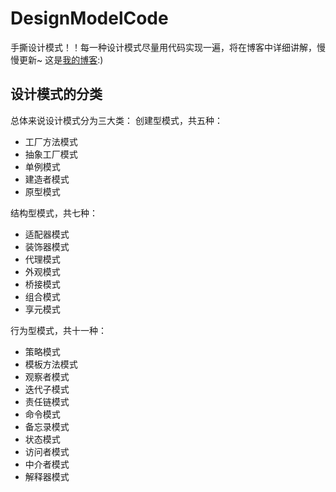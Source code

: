 # DesignModelCode
手撕设计模式！！每一种设计模式尽量用代码实现一遍，将在博客中详细讲解，慢慢更新~ 这是[我的博客](https://christivin.github.io/):)
## 设计模式的分类
总体来说设计模式分为三大类：
创建型模式，共五种：
- 工厂方法模式
- 抽象工厂模式
- 单例模式
- 建造者模式
- 原型模式

结构型模式，共七种：
- 适配器模式
- 装饰器模式
- 代理模式
- 外观模式
- 桥接模式
- 组合模式
- 享元模式

行为型模式，共十一种：
- 策略模式
- 模板方法模式
- 观察者模式
- 迭代子模式
- 责任链模式
- 命令模式
- 备忘录模式
- 状态模式
- 访问者模式
- 中介者模式
- 解释器模式
